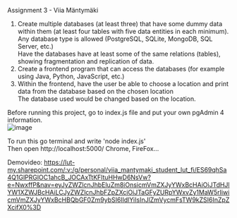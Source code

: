 Assignment 3 - Viia Mäntymäki

1. Create multiple databases (at least three) that have some dummy data within them (at least four tables with five data entities in each minimum).  
Any database type is allowed (PostgreSQL, SQLite, MongoDB, SQL Server, etc.)  
Have the databases have at least some of the same relations (tables), showing fragmentation and replication of data.  
2. Create a frontend program that can access the databases (for example using Java, Python, JavaScript, etc.)   
3. Within the frontend, have the user be able to choose a location and print data from the database based on the chosen location  
   The database used would be changed based on the location.  

Before running this project, go to index.js file and put your own pgAdmin 4 information.  
![image](https://github.com/user-attachments/assets/aaf05030-1e96-4f4f-9c0d-44faa4a892e6)

To run this go terminal and write 'node index.js'  
Then open http://localhost:5000/ Chrome, FireFox...

Demovideo: https://lut-my.sharepoint.com/:v:/g/personal/viia_mantymaki_student_lut_fi/ES69qhSa4Q1GlPRGlOC1ahcB_JOCAxTtKFltuHHwD6NsVw?e=NwxffP&nav=eyJyZWZlcnJhbEluZm8iOnsicmVmZXJyYWxBcHAiOiJTdHJlYW1XZWJBcHAiLCJyZWZlcnJhbFZpZXciOiJTaGFyZURpYWxvZy1MaW5rIiwicmVmZXJyYWxBcHBQbGF0Zm9ybSI6IldlYiIsInJlZmVycmFsTW9kZSI6InZpZXcifX0%3D

